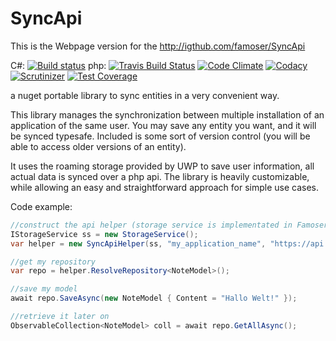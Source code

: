# SyncApi
This is the Webpage version for the http://igthub.com/famoser/SyncApi

C#: [![Build status](https://ci.appveyor.com/api/projects/status/un5aq493586670k3?svg=true)](https://ci.appveyor.com/project/famoser/syncapi)
php: [![Travis Build Status](https://travis-ci.org/famoser/SyncApi.svg?branch=master)](https://travis-ci.org/famoser/SyncApi)
[![Code Climate](https://codeclimate.com/github/famoser/SyncApi/badges/gpa.svg)](https://codeclimate.com/github/famoser/SyncApi)
[![Codacy](https://api.codacy.com/project/badge/Grade/9ba78fbd408b40aabfa3ee220a2f5ea0)](https://www.codacy.com/app/products/SyncApi?utm_source=github.com&amp;utm_medium=referral&amp;utm_content=famoser/SyncApi&amp;utm_campaign=Badge_Grade)
[![Scrutinizer](https://scrutinizer-ci.com/g/famoser/SyncApi/badges/quality-score.png?b=master)](https://scrutinizer-ci.com/g/famoser/SyncApi)
[![Test Coverage](https://codeclimate.com/github/famoser/SyncApi/badges/coverage.svg)](https://codeclimate.com/github/famoser/SyncApi/coverage)

a nuget portable library to sync entities in a very convenient way.

This library manages the synchronization between multiple installation of an application of the same user. 
You may save any entity you want, and it will be synced typesafe. Included is some sort of version control (you will be able to access older versions of an entity).

It uses the roaming storage provided by UWP to save user information, all actual data is synced over a php api.
The library is heavily customizable, while allowing an easy and straightforward approach for simple use cases.

Code example:

```c#
//construct the api helper (storage service is implementated in Famoser.UniversalEssentials for UWP)
IStorageService ss = new StorageService();
var helper = new SyncApiHelper(ss, "my_application_name", "https://api.mywebpage.ch");

//get my repository
var repo = helper.ResolveRepository<NoteModel>();

//save my model
await repo.SaveAsync(new NoteModel { Content = "Hallo Welt!" });

//retrieve it later on
ObservableCollection<NoteModel> coll = await repo.GetAllAsync();
```
